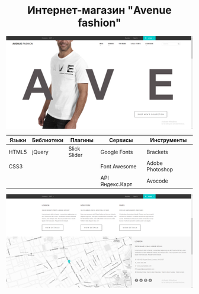 <h1 align="center">Интернет-магазин "Avenue fashion"</h1>


![Screenshort 1](/images/imgreadme/screenshort-main.png)


Языки | Библиотеки |Плагины     | Сервисы        | Инструменты 
------|------------|------------|----------------|----------------
HTML5 |jQuery      |Slick Slider|Google Fonts    |Brackets
CSS3  |            |            |Font Awesome    |Adobe Photoshop
&nbsp;|            |            |API Яндекс.Карт |Avocode


![Screenshort 1](/images/imgreadme/screenshort1.png)

